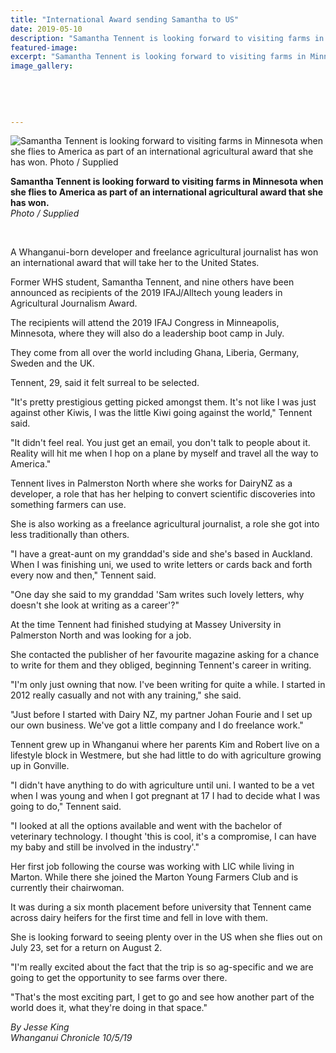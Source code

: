 ```yaml
---
title: "International Award sending Samantha to US"
date: 2019-05-10
description: "Samantha Tennent is looking forward to visiting farms in Minnesota as part of an international agricultural award..."
featured-image: 
excerpt: "Samantha Tennent is looking forward to visiting farms in Minnesota when she flies to America as part of an international agricultural award that she has won."
image_gallery:
    
    
    
    
    
---
```


<p><img src="https://www.nzherald.co.nz/resizer/aNtZoY25JRyNLwE40VixyqJyVxU=/620x349/smart/filters:quality(70)/arc-anglerfish-syd-prod-nzme.s3.amazonaws.com/public/NL23CIXUJNE4VPYJCBT6HFVWI4.jpg" alt="Samantha Tennent is looking forward to visiting farms in Minnesota when she flies to America as part of an international agricultural award that she has won. Photo / Supplied" /></p>
<p><span><strong>Samantha Tennent is looking forward to visiting farms in Minnesota when she flies to America as part of an international agricultural award that she has won.</strong> <br /><em>Photo / Supplied</em></span></p>
<p><span><em><br /></em></span></p>
<p>A Whanganui-born developer and freelance agricultural journalist has won an international award that will take her to the United States.</p>
<p>Former WHS student, Samantha Tennent, and nine others have been announced as recipients of the 2019 IFAJ/Alltech young leaders in Agricultural Journalism Award.</p>
<p>The recipients will attend the 2019 IFAJ Congress in Minneapolis, Minnesota, where they will also do a leadership boot camp in July.</p>
<p>They come from all over the world including Ghana, Liberia, Germany, Sweden and the UK.</p>
<p>Tennent, 29, said it felt surreal to be selected.</p>
<p>"It's pretty prestigious getting picked amongst them. It's not like I was just against other Kiwis, I was the little Kiwi going against the world," Tennent said.</p>
<p>"It didn't feel real. You just get an email, you don't talk to people about it. Reality will hit me when I hop on a plane by myself and travel all the way to America."</p>
<p>Tennent lives in Palmerston North where she works for DairyNZ as a developer, a role that has her helping to convert scientific discoveries into something farmers can use.</p>
<p>She is also working as a freelance agricultural journalist, a role she got into less traditionally than others.</p>
<p>"I have a great-aunt on my granddad's side and she's based in Auckland. When I was finishing uni, we used to write letters or cards back and forth every now and then," Tennent said.</p>
<p>"One day she said to my granddad 'Sam writes such lovely letters, why doesn't she look at writing as a career'?"</p>
<p>At the time Tennent had finished studying at Massey University in Palmerston North and was looking for a job.</p>
<p>She contacted the publisher of her favourite magazine asking for a chance to write for them and they obliged, beginning Tennent's career in writing.</p>
<p>"I'm only just owning that now. I've been writing for quite a while. I started in 2012 really casually and not with any training," she said.</p>
<p>"Just before I started with Dairy NZ, my partner Johan Fourie and I set up our own business. We've got a little company and I do freelance work."</p>
<p>Tennent grew up in Whanganui where her parents Kim and Robert live on a lifestyle block in Westmere, but she had little to do with agriculture growing up in Gonville.</p>
<p>"I didn't have anything to do with agriculture until uni. I wanted to be a vet when I was young and when I got pregnant at 17 I had to decide what I was going to do," Tennent said.</p>
<p>"I looked at all the options available and went with the bachelor of veterinary technology. I thought 'this is cool, it's a compromise, I can have my baby and still be involved in the industry'."</p>
<p>Her first job following the course was working with LIC while living in Marton. While there she joined the Marton Young Farmers Club and is currently their chairwoman.</p>
<p>It was during a six month placement before university that Tennent came across dairy heifers for the first time and fell in love with them.</p>
<p>She is looking forward to seeing plenty over in the US when she flies out on July 23, set for a return on August 2.</p>
<p>"I'm really excited about the fact that the trip is so ag-specific and we are going to get the opportunity to see farms over there.</p>
<p>"That's the most exciting part, I get to go and see how another part of the world does it, what they're doing in that space."</p>
<p><span><em>By Jesse King<br />Whanganui Chronicle 10/5/19</em></span></p>

